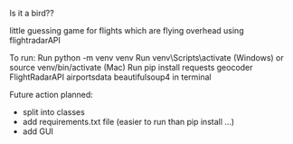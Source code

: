 Is it a bird??

little guessing game for flights which are flying overhead using flightradarAPI 

To run:
Run python -m venv venv
Run venv\Scripts\activate (Windows) or source venv/bin/activate (Mac)
Run pip install requests geocoder FlightRadarAPI airportsdata beautifulsoup4 in terminal

Future action planned:
- split into classes
- add requirements.txt file (easier to run than pip install ...)
- add GUI

